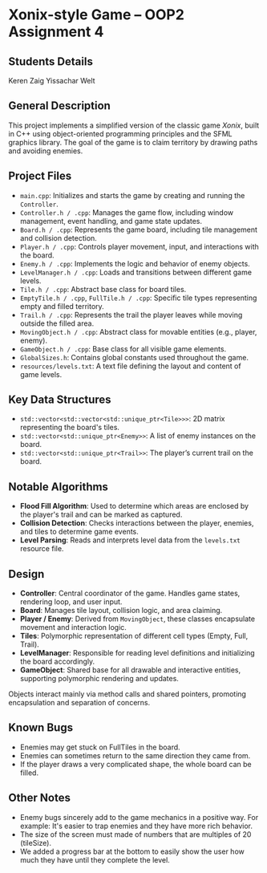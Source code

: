 # Xonix-style Game – OOP2 Assignment 4

## Students Details
Keren Zaig
Yissachar Welt
 
## General Description

This project implements a simplified version of the classic game *Xonix*, built in C++ using object-oriented programming principles and the SFML graphics library. The goal of the game is to claim territory by drawing paths and avoiding enemies.

## Project Files

- `main.cpp`: Initializes and starts the game by creating and running the `Controller`.
- `Controller.h / .cpp`: Manages the game flow, including window management, event handling, and game state updates.
- `Board.h / .cpp`: Represents the game board, including tile management and collision detection.
- `Player.h / .cpp`: Controls player movement, input, and interactions with the board.
- `Enemy.h / .cpp`: Implements the logic and behavior of enemy objects.
- `LevelManager.h / .cpp`: Loads and transitions between different game levels.
- `Tile.h / .cpp`: Abstract base class for board tiles.
- `EmptyTile.h / .cpp`, `FullTile.h / .cpp`: Specific tile types representing empty and filled territory.
- `Trail.h / .cpp`: Represents the trail the player leaves while moving outside the filled area.
- `MovingObject.h / .cpp`: Abstract class for movable entities (e.g., player, enemy).
- `GameObject.h / .cpp`: Base class for all visible game elements.
- `GlobalSizes.h`: Contains global constants used throughout the game.
- `resources/levels.txt`: A text file defining the layout and content of game levels.

## Key Data Structures

- `std::vector<std::vector<std::unique_ptr<Tile>>>`: 2D matrix representing the board's tiles.
- `std::vector<std::unique_ptr<Enemy>>`: A list of enemy instances on the board.
- `std::vector<std::unique_ptr<Trail>>`: The player’s current trail on the board.

## Notable Algorithms

- **Flood Fill Algorithm**: Used to determine which areas are enclosed by the player's trail and can be marked as captured.
- **Collision Detection**: Checks interactions between the player, enemies, and tiles to determine game events.
- **Level Parsing**: Reads and interprets level data from the `levels.txt` resource file.

## Design

- **Controller**: Central coordinator of the game. Handles game states, rendering loop, and user input.
- **Board**: Manages tile layout, collision logic, and area claiming.
- **Player / Enemy**: Derived from `MovingObject`, these classes encapsulate movement and interaction logic.
- **Tiles**: Polymorphic representation of different cell types (Empty, Full, Trail).
- **LevelManager**: Responsible for reading level definitions and initializing the board accordingly.
- **GameObject**: Shared base for all drawable and interactive entities, supporting polymorphic rendering and updates.

Objects interact mainly via method calls and shared pointers, promoting encapsulation and separation of concerns.

## Known Bugs

- Enemies may get stuck on FullTiles in the board.
- Enemies can sometimes return to the same direction they came from.
- If the player draws a very complicated shape, the whole board can be filled.

## Other Notes

- Enemy bugs sincerely add to the game mechanics in a positive way. 
    For example: It's easier to trap enemies and they have more rich behavior.
- The size of the screen must made of numbers that are multiples of 20 (tileSize).
- We added a progress bar at the bottom to easily show the user how much they have until they complete the level.
